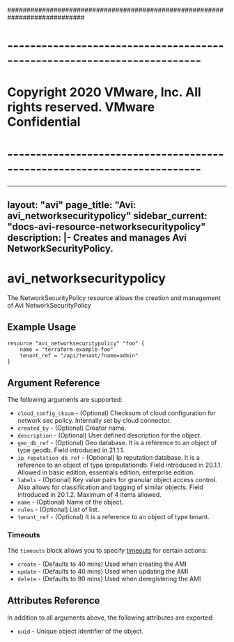 ############################################################################
# ------------------------------------------------------------------------
# Copyright 2020 VMware, Inc.  All rights reserved. VMware Confidential
# ------------------------------------------------------------------------
###

---
layout: "avi"
page_title: "Avi: avi_networksecuritypolicy"
sidebar_current: "docs-avi-resource-networksecuritypolicy"
description: |-
  Creates and manages Avi NetworkSecurityPolicy.
---

# avi_networksecuritypolicy

The NetworkSecurityPolicy resource allows the creation and management of Avi NetworkSecurityPolicy

## Example Usage

```hcl
resource "avi_networksecuritypolicy" "foo" {
    name = "terraform-example-foo"
    tenant_ref = "/api/tenant/?name=admin"
}
```

## Argument Reference

The following arguments are supported:

* `cloud_config_cksum` - (Optional) Checksum of cloud configuration for network sec policy. Internally set by cloud connector.
* `created_by` - (Optional) Creator name.
* `description` - (Optional) User defined description for the object.
* `geo_db_ref` - (Optional) Geo database. It is a reference to an object of type geodb. Field introduced in 21.1.1.
* `ip_reputation_db_ref` - (Optional) Ip reputation database. It is a reference to an object of type ipreputationdb. Field introduced in 20.1.1. Allowed in basic edition, essentials edition, enterprise edition.
* `labels` - (Optional) Key value pairs for granular object access control. Also allows for classification and tagging of similar objects. Field introduced in 20.1.2. Maximum of 4 items allowed.
* `name` - (Optional) Name of the object.
* `rules` - (Optional) List of list.
* `tenant_ref` - (Optional) It is a reference to an object of type tenant.


### Timeouts

The `timeouts` block allows you to specify [timeouts](https://www.terraform.io/docs/configuration/resources.html#timeouts) for certain actions:

* `create` - (Defaults to 40 mins) Used when creating the AMI
* `update` - (Defaults to 40 mins) Used when updating the AMI
* `delete` - (Defaults to 90 mins) Used when deregistering the AMI

## Attributes Reference

In addition to all arguments above, the following attributes are exported:

* `uuid` -  Unique object identifier of the object.

